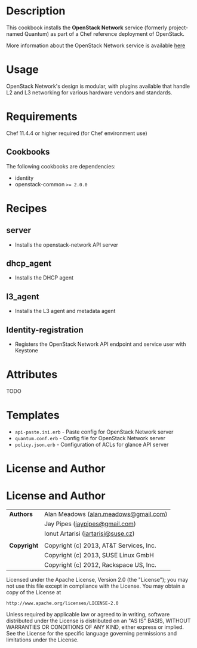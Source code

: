 Description
===========

This cookbook installs the **OpenStack Network** service (formerly project-named Quantum)
as part of a Chef reference deployment of OpenStack.

More information about the OpenStack Network service is available
[here](http://docs.openstack.org/trunk/openstack-network/admin/content/index.html)

Usage
=====

OpenStack Network's design is modular, with plugins available that handle L2 and
L3 networking for various hardware vendors and standards.

Requirements
============

Chef 11.4.4 or higher required (for Chef environment use)

Cookbooks
---------

The following cookbooks are dependencies:

* identity
* openstack-common `>= 2.0.0`

Recipes
=======

server
------

- Installs the openstack-network API server

dhcp\_agent
--------

- Installs the DHCP agent

l3\_agent
--------

- Installs the L3 agent and metadata agent

Identity-registration
---------------------

- Registers the OpenStack Network API endpoint and service user with Keystone

Attributes
==========

TODO

Templates
=========

* `api-paste.ini.erb` - Paste config for OpenStack Network server
* `quantum.conf.erb` - Config file for OpenStack Network server
* `policy.json.erb` - Configuration of ACLs for glance API server

License and Author
==================

License and Author
==================

|                      |                                                    |
|:---------------------|:---------------------------------------------------|
| **Authors**          |  Alan Meadows (<alan.meadows@gmail.com>)           |
|                      |  Jay Pipes (<jaypipes@gmail.com>)                  |
|                      |  Ionut Artarisi (<iartarisi@suse.cz>)              |
|                      |                                                    |
| **Copyright**        |  Copyright (c) 2013, AT&T Services, Inc.           |
|                      |  Copyright (c) 2013, SUSE Linux GmbH               |
|                      |  Copyright (c) 2012, Rackspace US, Inc.            |

Licensed under the Apache License, Version 2.0 (the "License");
you may not use this file except in compliance with the License.
You may obtain a copy of the License at

    http://www.apache.org/licenses/LICENSE-2.0

Unless required by applicable law or agreed to in writing, software
distributed under the License is distributed on an "AS IS" BASIS,
WITHOUT WARRANTIES OR CONDITIONS OF ANY KIND, either express or implied.
See the License for the specific language governing permissions and
limitations under the License.
